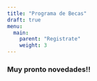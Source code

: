 ```yaml
---
title: "Programa de Becas"
draft: true
menu:
  main:
    parent: "Registrate"
    weight: 3
---
```


### **Muy pronto novedades!!**
